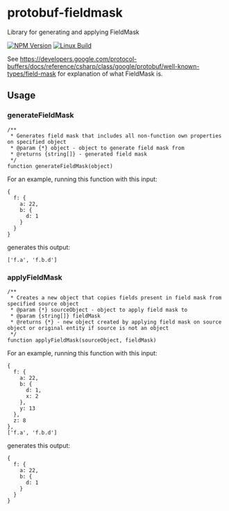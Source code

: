 # protobuf-fieldmask
Library for generating and applying FieldMask

  [![NPM Version][npm-image]][npm-url]
  [![Linux Build][travis-image]][travis-url]

See https://developers.google.com/protocol-buffers/docs/reference/csharp/class/google/protobuf/well-known-types/field-mask for explanation of what FieldMask is.

## Usage

### generateFieldMask
```
/**
 * Generates field mask that includes all non-function own properties on specified object
 * @param {*} object - object to generate field mask from
 * @returns {string[]} - generated field mask
 */
function generateFieldMask(object)
```

For an example, running this function with this input:
```
{
  f: {
    a: 22,
    b: {
      d: 1
    }
  }
}
```

generates this output:
```
['f.a', 'f.b.d']
```

### applyFieldMask
```
/**
 * Creates a new object that copies fields present in field mask from specified source object
 * @param {*} sourceObject - object to apply field mask to
 * @param {string[]} fieldMask
 * @returns {*} - new object created by applying field mask on source object or original entity if source is not an object
 */
function applyFieldMask(sourceObject, fieldMask)
```

For an example, running this function with this input:
```
{
  f: {
    a: 22,
    b: {
      d: 1,
      x: 2
    },
    y: 13
  },
  z: 8
},
['f.a', 'f.b.d']
```

generates this output:
```
{
  f: {
    a: 22,
    b: {
      d: 1
    }
  }
}
```

[npm-image]: https://img.shields.io/npm/v/protobuf-fieldmask.svg
[npm-url]: https://npmjs.org/package/protobuf-fieldmask
[travis-image]: https://img.shields.io/travis/kibertoad/protobuf-fieldmask/master.svg?label=linux
[travis-url]: https://travis-ci.org/kibertoad/protobuf-fieldmask
